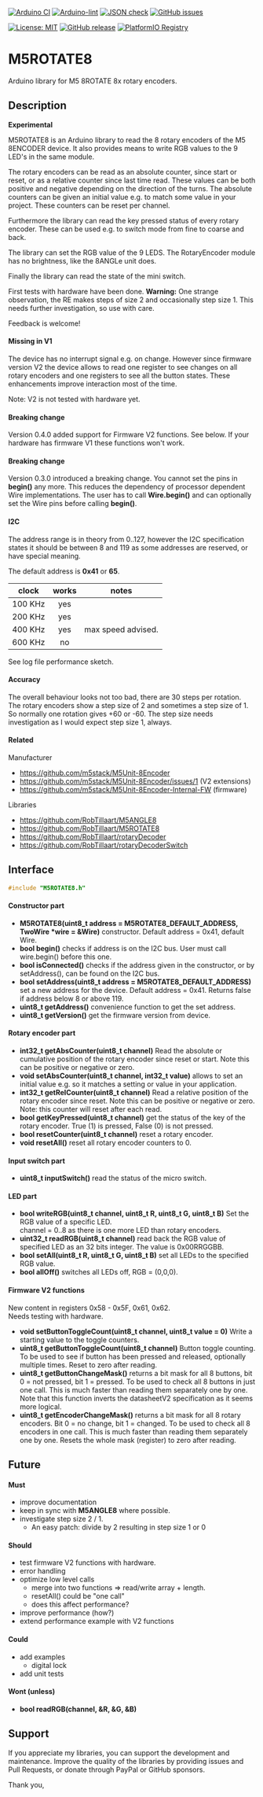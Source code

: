 
[![Arduino CI](https://github.com/RobTillaart/M5ROTATE8/workflows/Arduino%20CI/badge.svg)](https://github.com/marketplace/actions/arduino_ci)
[![Arduino-lint](https://github.com/RobTillaart/M5ROTATE8/actions/workflows/arduino-lint.yml/badge.svg)](https://github.com/RobTillaart/M5ROTATE8/actions/workflows/arduino-lint.yml)
[![JSON check](https://github.com/RobTillaart/M5ROTATE8/actions/workflows/jsoncheck.yml/badge.svg)](https://github.com/RobTillaart/M5ROTATE8/actions/workflows/jsoncheck.yml)
[![GitHub issues](https://img.shields.io/github/issues/RobTillaart/M5ROTATE8.svg)](https://github.com/RobTillaart/M5ROTATE8/issues)

[![License: MIT](https://img.shields.io/badge/license-MIT-green.svg)](https://github.com/RobTillaart/M5ROTATE8/blob/master/LICENSE)
[![GitHub release](https://img.shields.io/github/release/RobTillaart/M5ROTATE8.svg?maxAge=3600)](https://github.com/RobTillaart/M5ROTATE8/releases)
[![PlatformIO Registry](https://badges.registry.platformio.org/packages/robtillaart/library/M5ROTATE8.svg)](https://registry.platformio.org/libraries/robtillaart/M5ROTATE8)


# M5ROTATE8

Arduino library for M5 8ROTATE 8x rotary encoders.


## Description

**Experimental**

M5ROTATE8 is an Arduino library to read the 8 rotary encoders of the
M5 8ENCODER device.
It also provides means to write RGB values to the 9 LED's in the same module.

The rotary encoders can be read as an absolute counter, since start or reset, 
or as a relative counter since last time read. 
These values can be both positive and negative depending on the direction of the turns.
The absolute counters can be given an initial value e.g. to match some value in your project.
These counters can be reset per channel.

Furthermore the library can read the key pressed status of every rotary encoder.
These can be used e.g. to switch mode from fine to coarse and back.

The library can set the RGB value of the 9 LEDS.
The RotaryEncoder module has no brightness, like the 8ANGLe unit does.

Finally the library can read the state of the mini switch.

First tests with hardware have been done. 
**Warning:** One strange observation, the RE makes steps of size 2 and occasionally step size 1.
This needs further investigation, so use with care.

Feedback is welcome!

#### Missing in V1

The device has no interrupt signal e.g. on change. However since firmware version V2
the device allows to read one register to see changes on all rotary encoders and one 
registers to see all the button states. These enhancements improve interaction most
of the time.

Note: V2 is not tested with hardware yet.


#### Breaking change

Version 0.4.0 added support for Firmware V2 functions. See below.
If your hardware has firmware V1 these functions won't work.


#### Breaking change

Version 0.3.0 introduced a breaking change.
You cannot set the pins in **begin()** any more.
This reduces the dependency of processor dependent Wire implementations.
The user has to call **Wire.begin()** and can optionally set the Wire pins 
before calling **begin()**.


#### I2C

The address range is in theory from 0..127, however the I2C specification
states it should be between 8 and 119 as some addresses are reserved,
or have special meaning.

The default address is **0x41** or **65**.

|  clock  |  works  |  notes  |
|:-------:|:-------:|:-------:|
| 100 KHz |   yes   |
| 200 KHz |   yes   |
| 400 KHz |   yes   |  max speed advised.
| 600 KHz |    no   |

See log file performance sketch.


#### Accuracy

The overall behaviour looks not too bad, there are 30 steps per rotation.
The rotary encoders show a step size of 2 and sometimes a step size of 1.
So normally one rotation gives +60 or -60.
The step size needs investigation as I would expect step size 1, always.


#### Related

Manufacturer
- https://github.com/m5stack/M5Unit-8Encoder
- https://github.com/m5stack/M5Unit-8Encoder/issues/1 (V2 extensions)
- https://github.com/m5stack/M5Unit-8Encoder-Internal-FW  (firmware)

Libraries
- https://github.com/RobTillaart/M5ANGLE8
- https://github.com/RobTillaart/M5ROTATE8
- https://github.com/RobTillaart/rotaryDecoder
- https://github.com/RobTillaart/rotaryDecoderSwitch


## Interface

```cpp
#include "M5ROTATE8.h"
```

#### Constructor part

- **M5ROTATE8(uint8_t address = M5ROTATE8_DEFAULT_ADDRESS, TwoWire \*wire = &Wire)** constructor.
Default address = 0x41, default Wire.
- **bool begin()** checks if address is on the I2C bus.
User must call wire.begin() before this one.
- **bool isConnected()** checks if the address given in the constructor, or by setAddress(), 
can be found on the I2C bus.
- **bool setAddress(uint8_t address = M5ROTATE8_DEFAULT_ADDRESS)** set a new address for the device.
Default address = 0x41.
Returns false if address below 8 or above 119.
- **uint8_t getAddress()** convenience function to get the set address.
- **uint8_t getVersion()** get the firmware version from device.


#### Rotary encoder part

- **int32_t getAbsCounter(uint8_t channel)**
Read the absolute or cumulative position of the rotary encoder since reset or start.
Note this can be positive or negative or zero.
- **void setAbsCounter(uint8_t channel, int32_t value)** allows to set an initial value
e.g. so it matches a setting or value in your application.
- **int32_t getRelCounter(uint8_t channel)**
Read a relative position of the rotary encoder since reset.
Note this can be positive or negative or zero.
Note: this counter will reset after each read.
- **bool getKeyPressed(uint8_t channel)** get the status of the key of the rotary encoder.
True (1) is pressed, False (0) is not pressed.
- **bool resetCounter(uint8_t channel)** reset a rotary encoder.
- **void resetAll()** reset all rotary encoder counters to 0.


#### Input switch part

- **uint8_t inputSwitch()** read the status of the micro switch.


#### LED part

- **bool writeRGB(uint8_t channel, uint8_t R, uint8_t G, uint8_t B)** Set the RGB value of a specific LED.  
channel = 0..8 as there is one more LED than rotary encoders.
- **uint32_t readRGB(uint8_t channel)** read back the RGB value of specified LED as an 32 bits integer.
The value is 0x00RRGGBB.
- **bool setAll(uint8_t R, uint8_t G, uint8_t B)** set all LEDs to the specified RGB value.
- **bool allOff()** switches all LEDs off, RGB = (0,0,0).


#### Firmware V2 functions

New content in registers 0x58 - 0x5F, 0x61, 0x62.  
Needs testing with hardware.

- **void setButtonToggleCount(uint8_t channel, uint8_t value = 0)**
Write a starting value to the toggle counters.
- **uint8_t getButtonToggleCount(uint8_t channel)** Button toggle counting.
To be used to see if button has been pressed and released, optionally multiple times.
Reset to zero after reading.
- **uint8_t getButtonChangeMask()** returns a bit mask for all 8 buttons, 
bit 0 = not pressed, bit 1 = pressed.
To be used to check all 8 buttons in just one call. 
This is much faster than reading them separately one by one.
Note that this function inverts the datasheetV2 specification as it seems more logical.
- **uint8_t getEncoderChangeMask()** returns a bit mask for all 8 rotary encoders.
Bit 0 = no change, bit 1 = changed.
To be used to check all 8 encoders in one call. 
This is much faster than reading them separately one by one.
Resets the whole mask (register) to zero after reading. 


## Future

#### Must

- improve documentation
- keep in sync with **M5ANGLE8** where possible.
- investigate step size 2 / 1.
  - An easy patch: divide by 2 resulting in step size 1 or 0

#### Should

- test firmware V2 functions with hardware.
- error handling
- optimize low level calls
  - merge into two functions => read/write array + length.
  - resetAll() could be "one call"
  - does this affect performance?
- improve performance (how?)
- extend performance example with V2 functions

#### Could

- add examples
  - digital lock
- add unit tests

#### Wont (unless)

- **bool readRGB(channel, &R, &G, &B)**

## Support

If you appreciate my libraries, you can support the development and maintenance.
Improve the quality of the libraries by providing issues and Pull Requests, or
donate through PayPal or GitHub sponsors.

Thank you,


